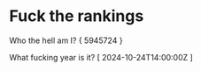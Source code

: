 # Fuck the rankings

Who the hell am I?
{ 5945724 }

What fucking year is it?
[ 2024-10-24T14:00:00Z ]
